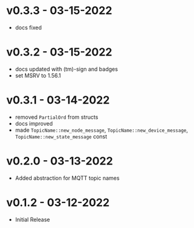 # v0.3.3 - 03-15-2022

- docs fixed

# v0.3.2 - 03-15-2022 

- docs updated with (tm)-sign and badges
- set MSRV to 1.56.1

# v0.3.1 - 03-14-2022

- removed `PartialOrd` from structs
- docs improved
- made `TopicName::new_node_message`, `TopicName::new_device_message`, `TopicName::new_state_message` const

# v0.2.0 - 03-13-2022

- Added abstraction for MQTT topic names 

# v0.1.2 - 03-12-2022

- Initial Release